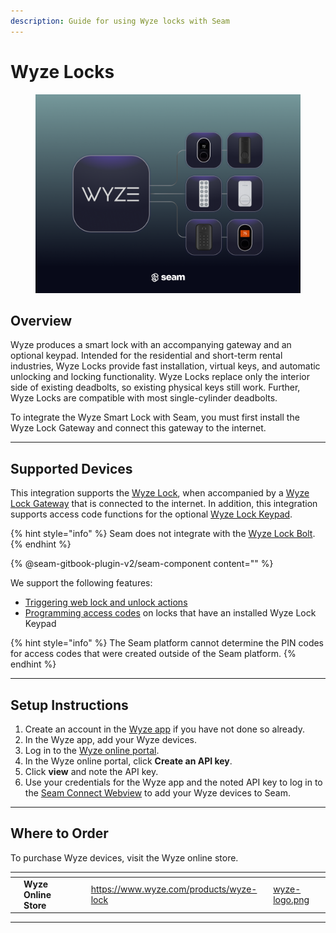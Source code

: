 ```yaml
---
description: Guide for using Wyze locks with Seam
---
```


# Wyze Locks

<figure><img src="../.gitbook/assets/wyze-api-docs-cover.png" alt=""><figcaption></figcaption></figure>

## Overview

Wyze produces a smart lock with an accompanying gateway and an optional keypad. Intended for the residential and short-term rental industries, Wyze Locks provide fast installation, virtual keys, and automatic unlocking and locking functionality. Wyze Locks replace only the interior side of existing deadbolts, so existing physical keys still work. Further, Wyze Locks are compatible with most single-cylinder deadbolts.

To integrate the Wyze Smart Lock with Seam, you must first install the Wyze Lock Gateway and connect this gateway to the internet.

***

## Supported Devices

This integration supports the [Wyze Lock](https://www.wyze.com/products/wyze-lock), when accompanied by a [Wyze Lock Gateway](https://support.wyze.com/hc/en-us/articles/360037584772-How-does-Wyze-Lock-connect-to-the-internet-) that is connected to the internet. In addition, this integration supports access code functions for the optional [Wyze Lock Keypad](https://www.wyze.com/products/wyze-lock-keypad).

{% hint style="info" %}
Seam does not integrate with the [Wyze Lock Bolt](https://www.wyze.com/products/wyze-lock-bolt).
{% endhint %}

{% @seam-gitbook-plugin-v2/seam-component content="<seam-supported-device-table
  endpoint="https://connect.getseam.com"
  client-session-token="seam_cst126DAjfor_2kxn8QAAEUkj3Zu4Nr1Aoauy"
  brands='["wyze"]'
/>" %}

We support the following features:

* [Triggering web lock and unlock actions](../products/smart-locks/lock-and-unlock.md)
* [Programming access codes](../products/smart-locks/access-codes/) on locks that have an installed Wyze Lock Keypad

{% hint style="info" %}
The Seam platform cannot determine the PIN codes for access codes that were created outside of the Seam platform.
{% endhint %}

***

## Setup Instructions

1. Create an account in the [Wyze app](https://support.wyze.com/hc/en-us/articles/360032748451-Wyze-App-Setup-Guide) if you have not done so already.
2. In the Wyze app, add your Wyze devices.
3. Log in to the [Wyze online portal](https://developer-api-console.wyze.com/#/apikey/view).
4. In the Wyze online portal, click **Create an API key**.
5. Click **view** and note the API key.
6. Use your credentials for the Wyze app and the noted API key to log in to the [Seam Connect Webview](../core-concepts/connect-webviews.md) to add your Wyze devices to Seam.

***

## Where to Order

To purchase Wyze devices, visit the Wyze online store.

<table data-view="cards"><thead><tr><th></th><th></th><th></th><th data-hidden data-card-target data-type="content-ref"></th><th data-hidden data-card-cover data-type="files"></th></tr></thead><tbody><tr><td></td><td><strong>Wyze Online Store</strong></td><td></td><td><a href="https://www.wyze.com/products/wyze-lock">https://www.wyze.com/products/wyze-lock</a></td><td><a href="../.gitbook/assets/wyze-logo.png">wyze-logo.png</a></td></tr></tbody></table>

***

